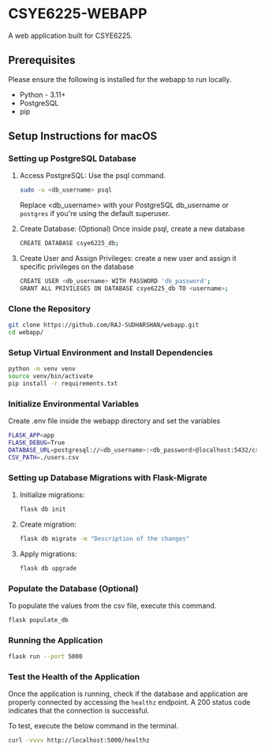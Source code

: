# CSYE6225-WEBAPP

A web application built for CSYE6225.

## Prerequisites

Please ensure the following is installed for the webapp to run locally.

- Python - 3.11+
- PostgreSQL
- pip

## Setup Instructions for macOS

### Setting up PostgreSQL Database

1. Access PostgreSQL:
   Use the psql command.

   ```bash
   sudo -u <db_username> psql
   ```

   Replace <db_username> with your PostgreSQL db_username or `postgres` if you're using the default superuser.

2. Create Database: (Optional)
   Once inside psql, create a new database

   ```bash
   CREATE DATABASE csye6225_db;
   ```

3. Create User and Assign Privileges:
   create a new user and assign it specific privileges on the database
   ```bash
   CREATE USER <db_username> WITH PASSWORD 'db_password';
   GRANT ALL PRIVILEGES ON DATABASE csye6225_db TO <username>;
   ```

### Clone the Repository

```bash
git clone https://github.com/RAJ-SUDHARSHAN/webapp.git
cd webapp/
```

### Setup Virtual Environment and Install Dependencies

```bash
python -m venv venv
source venv/bin/activate
pip install -r requirements.txt
```

### Initialize Environmental Variables

Create .env file inside the webapp directory and set the variables

```bash
FLASK_APP=app
FLASK_DEBUG=True
DATABASE_URL=postgresql://<db_username>:<db_password>@localhost:5432/csye6225_db
CSV_PATH=./users.csv
```

### Setting up Database Migrations with Flask-Migrate

1. Initialize migrations:
   ```bash
   flask db init
   ```
2. Create migration:
   ```bash
   flask db migrate -m "Description of the changes"
   ```
3. Apply migrations:
   ```bash
   flask db upgrade
   ```

### Populate the Database (Optional)

To populate the values from the csv file, execute this command.

```bash
flask populate_db
```

### Running the Application

```bash
flask run --port 5000
```

### Test the Health of the Application

Once the application is running, check if the database and application are properly connected by accessing the `healthz` endpoint. A 200 status code indicates that the connection is successful.

To test, execute the below command in the terminal.

```bash
curl -vvvv http://localhost:5000/healthz
```
